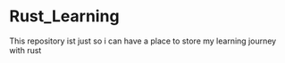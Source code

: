 # Rust_Learning

This repository ist just so i can have a place to store my learning journey with rust
